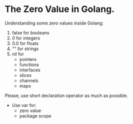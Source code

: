 # The Zero Value in Golang.
Understanding some zero values inside Golang:
1. false for booleans
2. 0 for integers
3. 0.0 for floats
4. "" for strings
5. nil for 
   * pointers
   * functions
   * interfaces
   * slices
   * channels
   * maps

Please, use short declaration operator as much as possible.

* Use var for:
  * zero value
  * package scope
